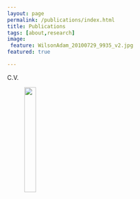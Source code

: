 ```yaml
---
layout: page
permalink: /publications/index.html
title: Publications
tags: [about,research]
image:
 feature: WilsonAdam_20100729_9935_v2.jpg
featured: true

---
```


C.V.
<figure>
	<a href="{{ site.url }}/files/Wilson_Adam_CV.pdf" ><img src="{{ site.url }}/images/Wilson_Adam_CV_thumb.png" width="25%"></a>
</figure>


<!-- <div class="row" id="year"></div>

<script type="text/javascript">
  var orcid = "{{ site.author.orcid }}";
</script>
<script src="/js/by_year.js" type="text/javascript"></script>

<ul class="nav nav-tabs">
  <a href ="/bibliography/{{ site.author.orcid }}.bib" class="pull-right"><img src="/images/bibtex.png"></a>
  <li class="active">
    <a href="#article" data-toggle="tab">Articles</a>
  </li>
  <li><a href="#book" data-toggle="tab">Books</a></li>
  <li><a href="#misc" data-toggle="tab">Other</a></li>
</ul>

<div class="tab-content">
  <div class="tab-pane active" id="article">
    {% bibliography -q @article %}
  </div>
  <div class="tab-pane" id="book">
    {% bibliography -q @book %}
  </div>
    <div class="tab-pane" id="misc">
    {% bibliography -q @misc %}
  </div>
</div>
-->
